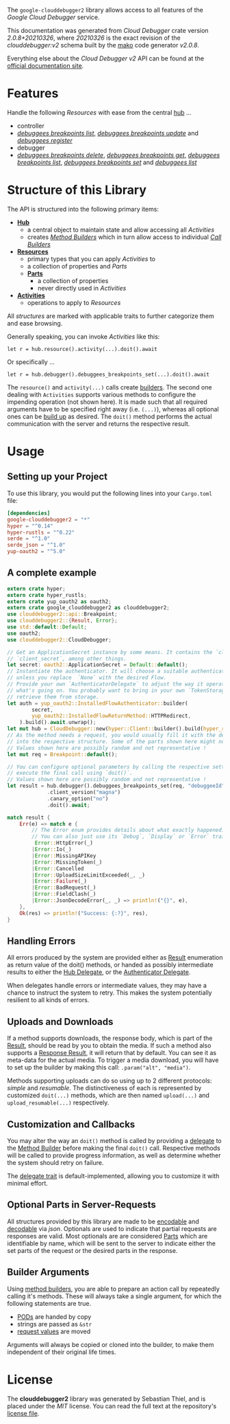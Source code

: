 <!---
DO NOT EDIT !
This file was generated automatically from 'src/mako/api/README.md.mako'
DO NOT EDIT !
-->
The `google-clouddebugger2` library allows access to all features of the *Google Cloud Debugger* service.

This documentation was generated from *Cloud Debugger* crate version *2.0.8+20210326*, where *20210326* is the exact revision of the *clouddebugger:v2* schema built by the [mako](http://www.makotemplates.org/) code generator *v2.0.8*.

Everything else about the *Cloud Debugger* *v2* API can be found at the
[official documentation site](https://cloud.google.com/debugger).
# Features

Handle the following *Resources* with ease from the central [hub](https://docs.rs/google-clouddebugger2/2.0.8+20210326/google_clouddebugger2/CloudDebugger) ... 

* controller
 * [*debuggees breakpoints list*](https://docs.rs/google-clouddebugger2/2.0.8+20210326/google_clouddebugger2/api::ControllerDebuggeeBreakpointListCall), [*debuggees breakpoints update*](https://docs.rs/google-clouddebugger2/2.0.8+20210326/google_clouddebugger2/api::ControllerDebuggeeBreakpointUpdateCall) and [*debuggees register*](https://docs.rs/google-clouddebugger2/2.0.8+20210326/google_clouddebugger2/api::ControllerDebuggeeRegisterCall)
* debugger
 * [*debuggees breakpoints delete*](https://docs.rs/google-clouddebugger2/2.0.8+20210326/google_clouddebugger2/api::DebuggerDebuggeeBreakpointDeleteCall), [*debuggees breakpoints get*](https://docs.rs/google-clouddebugger2/2.0.8+20210326/google_clouddebugger2/api::DebuggerDebuggeeBreakpointGetCall), [*debuggees breakpoints list*](https://docs.rs/google-clouddebugger2/2.0.8+20210326/google_clouddebugger2/api::DebuggerDebuggeeBreakpointListCall), [*debuggees breakpoints set*](https://docs.rs/google-clouddebugger2/2.0.8+20210326/google_clouddebugger2/api::DebuggerDebuggeeBreakpointSetCall) and [*debuggees list*](https://docs.rs/google-clouddebugger2/2.0.8+20210326/google_clouddebugger2/api::DebuggerDebuggeeListCall)




# Structure of this Library

The API is structured into the following primary items:

* **[Hub](https://docs.rs/google-clouddebugger2/2.0.8+20210326/google_clouddebugger2/CloudDebugger)**
    * a central object to maintain state and allow accessing all *Activities*
    * creates [*Method Builders*](https://docs.rs/google-clouddebugger2/2.0.8+20210326/google_clouddebugger2/client::MethodsBuilder) which in turn
      allow access to individual [*Call Builders*](https://docs.rs/google-clouddebugger2/2.0.8+20210326/google_clouddebugger2/client::CallBuilder)
* **[Resources](https://docs.rs/google-clouddebugger2/2.0.8+20210326/google_clouddebugger2/client::Resource)**
    * primary types that you can apply *Activities* to
    * a collection of properties and *Parts*
    * **[Parts](https://docs.rs/google-clouddebugger2/2.0.8+20210326/google_clouddebugger2/client::Part)**
        * a collection of properties
        * never directly used in *Activities*
* **[Activities](https://docs.rs/google-clouddebugger2/2.0.8+20210326/google_clouddebugger2/client::CallBuilder)**
    * operations to apply to *Resources*

All *structures* are marked with applicable traits to further categorize them and ease browsing.

Generally speaking, you can invoke *Activities* like this:

```Rust,ignore
let r = hub.resource().activity(...).doit().await
```

Or specifically ...

```ignore
let r = hub.debugger().debuggees_breakpoints_set(...).doit().await
```

The `resource()` and `activity(...)` calls create [builders][builder-pattern]. The second one dealing with `Activities` 
supports various methods to configure the impending operation (not shown here). It is made such that all required arguments have to be 
specified right away (i.e. `(...)`), whereas all optional ones can be [build up][builder-pattern] as desired.
The `doit()` method performs the actual communication with the server and returns the respective result.

# Usage

## Setting up your Project

To use this library, you would put the following lines into your `Cargo.toml` file:

```toml
[dependencies]
google-clouddebugger2 = "*"
hyper = "^0.14"
hyper-rustls = "^0.22"
serde = "^1.0"
serde_json = "^1.0"
yup-oauth2 = "^5.0"
```

## A complete example

```Rust
extern crate hyper;
extern crate hyper_rustls;
extern crate yup_oauth2 as oauth2;
extern crate google_clouddebugger2 as clouddebugger2;
use clouddebugger2::api::Breakpoint;
use clouddebugger2::{Result, Error};
use std::default::Default;
use oauth2;
use clouddebugger2::CloudDebugger;

// Get an ApplicationSecret instance by some means. It contains the `client_id` and 
// `client_secret`, among other things.
let secret: oauth2::ApplicationSecret = Default::default();
// Instantiate the authenticator. It will choose a suitable authentication flow for you, 
// unless you replace  `None` with the desired Flow.
// Provide your own `AuthenticatorDelegate` to adjust the way it operates and get feedback about 
// what's going on. You probably want to bring in your own `TokenStorage` to persist tokens and
// retrieve them from storage.
let auth = yup_oauth2::InstalledFlowAuthenticator::builder(
        secret,
        yup_oauth2::InstalledFlowReturnMethod::HTTPRedirect,
    ).build().await.unwrap();
let mut hub = CloudDebugger::new(hyper::Client::builder().build(hyper_rustls::HttpsConnector::with_native_roots()), auth);
// As the method needs a request, you would usually fill it with the desired information
// into the respective structure. Some of the parts shown here might not be applicable !
// Values shown here are possibly random and not representative !
let mut req = Breakpoint::default();

// You can configure optional parameters by calling the respective setters at will, and
// execute the final call using `doit()`.
// Values shown here are possibly random and not representative !
let result = hub.debugger().debuggees_breakpoints_set(req, "debuggeeId")
             .client_version("magna")
             .canary_option("no")
             .doit().await;

match result {
    Err(e) => match e {
        // The Error enum provides details about what exactly happened.
        // You can also just use its `Debug`, `Display` or `Error` traits
         Error::HttpError(_)
        |Error::Io(_)
        |Error::MissingAPIKey
        |Error::MissingToken(_)
        |Error::Cancelled
        |Error::UploadSizeLimitExceeded(_, _)
        |Error::Failure(_)
        |Error::BadRequest(_)
        |Error::FieldClash(_)
        |Error::JsonDecodeError(_, _) => println!("{}", e),
    },
    Ok(res) => println!("Success: {:?}", res),
}

```
## Handling Errors

All errors produced by the system are provided either as [Result](https://docs.rs/google-clouddebugger2/2.0.8+20210326/google_clouddebugger2/client::Result) enumeration as return value of
the doit() methods, or handed as possibly intermediate results to either the 
[Hub Delegate](https://docs.rs/google-clouddebugger2/2.0.8+20210326/google_clouddebugger2/client::Delegate), or the [Authenticator Delegate](https://docs.rs/yup-oauth2/*/yup_oauth2/trait.AuthenticatorDelegate.html).

When delegates handle errors or intermediate values, they may have a chance to instruct the system to retry. This 
makes the system potentially resilient to all kinds of errors.

## Uploads and Downloads
If a method supports downloads, the response body, which is part of the [Result](https://docs.rs/google-clouddebugger2/2.0.8+20210326/google_clouddebugger2/client::Result), should be
read by you to obtain the media.
If such a method also supports a [Response Result](https://docs.rs/google-clouddebugger2/2.0.8+20210326/google_clouddebugger2/client::ResponseResult), it will return that by default.
You can see it as meta-data for the actual media. To trigger a media download, you will have to set up the builder by making
this call: `.param("alt", "media")`.

Methods supporting uploads can do so using up to 2 different protocols: 
*simple* and *resumable*. The distinctiveness of each is represented by customized 
`doit(...)` methods, which are then named `upload(...)` and `upload_resumable(...)` respectively.

## Customization and Callbacks

You may alter the way an `doit()` method is called by providing a [delegate](https://docs.rs/google-clouddebugger2/2.0.8+20210326/google_clouddebugger2/client::Delegate) to the 
[Method Builder](https://docs.rs/google-clouddebugger2/2.0.8+20210326/google_clouddebugger2/client::CallBuilder) before making the final `doit()` call. 
Respective methods will be called to provide progress information, as well as determine whether the system should 
retry on failure.

The [delegate trait](https://docs.rs/google-clouddebugger2/2.0.8+20210326/google_clouddebugger2/client::Delegate) is default-implemented, allowing you to customize it with minimal effort.

## Optional Parts in Server-Requests

All structures provided by this library are made to be [encodable](https://docs.rs/google-clouddebugger2/2.0.8+20210326/google_clouddebugger2/client::RequestValue) and 
[decodable](https://docs.rs/google-clouddebugger2/2.0.8+20210326/google_clouddebugger2/client::ResponseResult) via *json*. Optionals are used to indicate that partial requests are responses 
are valid.
Most optionals are are considered [Parts](https://docs.rs/google-clouddebugger2/2.0.8+20210326/google_clouddebugger2/client::Part) which are identifiable by name, which will be sent to 
the server to indicate either the set parts of the request or the desired parts in the response.

## Builder Arguments

Using [method builders](https://docs.rs/google-clouddebugger2/2.0.8+20210326/google_clouddebugger2/client::CallBuilder), you are able to prepare an action call by repeatedly calling it's methods.
These will always take a single argument, for which the following statements are true.

* [PODs][wiki-pod] are handed by copy
* strings are passed as `&str`
* [request values](https://docs.rs/google-clouddebugger2/2.0.8+20210326/google_clouddebugger2/client::RequestValue) are moved

Arguments will always be copied or cloned into the builder, to make them independent of their original life times.

[wiki-pod]: http://en.wikipedia.org/wiki/Plain_old_data_structure
[builder-pattern]: http://en.wikipedia.org/wiki/Builder_pattern
[google-go-api]: https://github.com/google/google-api-go-client

# License
The **clouddebugger2** library was generated by Sebastian Thiel, and is placed 
under the *MIT* license.
You can read the full text at the repository's [license file][repo-license].

[repo-license]: https://github.com/Byron/google-apis-rsblob/main/LICENSE.md
